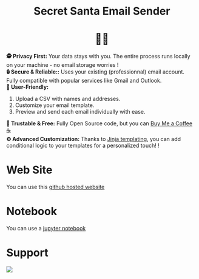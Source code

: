 <h1 align="center">Secret Santa Email Sender</h1>
<h1 align="center">🎅📨</h1>

<b>🕵️ Privacy First:</b> Your data stays with you. The entire process runs locally on your machine - no email storage worries !
<br><b>🔒 Secure & Reliable::</b> Uses your existing (professionnal) email account. Fully compatible with popular services like Gmail and Outlook.
<br><b>📨 User-Friendly:</b><ol>
    <li>Upload a CSV with names and addresses.</li>
    <li>Customize your email template.</li>
    <li>Preview and send each email individually with ease.</li>
</ol>
<b>🤝 Trustable & Free:</b> Fully Open Source code, but you can <a href="https://www.buymeacoffee.com/louisgeisler">Buy Me a Coffee ☕</a>
<br><b>⚙️ Advanced Customization:</b> Thanks to <a href="https://jinja.palletsprojects.com/en/3.0.x/templates/#if">Jinja templating</a>, you can add conditional logic to your templates for a personalized touch! !
<br>

# Web Site

You can use this [github hosted website](https://louisgeisler.github.io/EmailTemplatingSender/)

# Notebook

You can use a [jupyter notebook](https://github.com/louisgeisler/EmailTemplatingSender/blob/main/secret_santa.ipynb)

# Support

<a href="https://www.buymeacoffee.com/louisgeisler"><img src="https://img.buymeacoffee.com/button-api/?text=Buy me a hot chocolat&emoji=&slug=louisgeisler&button_colour=FFDD00&font_colour=000000&font_family=Lato&outline_colour=000000&coffee_colour=ffffff" /></a>
